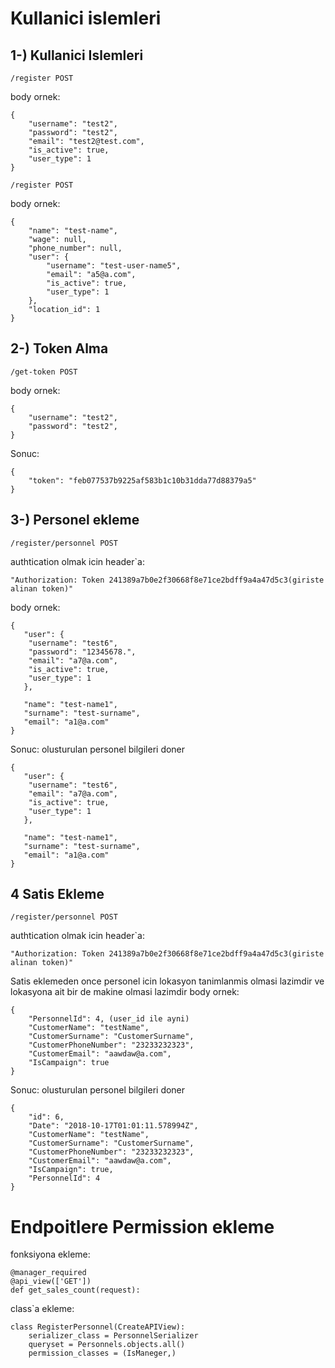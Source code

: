 # Kullanici islemleri
## 1-) Kullanici Islemleri

```
/register POST
```
body ornek:
```
{
    "username": "test2",
    "password": "test2",
    "email": "test2@test.com",
    "is_active": true,
    "user_type": 1
}
```

```
/register POST
```
body ornek:
```
{
    "name": "test-name",
    "wage": null,
    "phone_number": null,
    "user": {
        "username": "test-user-name5",
        "email": "a5@a.com",
        "is_active": true,
        "user_type": 1
    },
    "location_id": 1
}
```
## 2-) Token Alma

```
/get-token POST
```
body ornek:
```
{
    "username": "test2",
    "password": "test2",
}
```
Sonuc:
```
{
    "token": "feb077537b9225af583b1c10b31dda77d88379a5"
}
```

## 3-) Personel ekleme

```
/register/personnel POST
```
authtication olmak icin header`a:
```
"Authorization: Token 241389a7b0e2f30668f8e71ce2bdff9a4a47d5c3(giriste alinan token)"
```
body ornek:
```
{
   "user": {
	"username": "test6",
	"password": "12345678.",
	"email": "a7@a.com",
	"is_active": true,
	"user_type": 1
   },
   
   "name": "test-name1",
   "surname": "test-surname",
   "email": "a1@a.com"
}
```
Sonuc: olusturulan personel bilgileri doner
```
{
   "user": {
	"username": "test6",
	"email": "a7@a.com",
	"is_active": true,
	"user_type": 1
   },
   
   "name": "test-name1",
   "surname": "test-surname",
   "email": "a1@a.com"
}
```
## 4 Satis Ekleme
```
/register/personnel POST
```
authtication olmak icin header`a:
```
"Authorization: Token 241389a7b0e2f30668f8e71ce2bdff9a4a47d5c3(giriste alinan token)"
```
Satis eklemeden once personel icin lokasyon tanimlanmis olmasi lazimdir ve lokasyona ait bir de makine olmasi lazimdir
body ornek:
```
{
	"PersonnelId": 4, (user_id ile ayni)
	"CustomerName": "testName",
	"CustomerSurname": "CustomerSurname",
	"CustomerPhoneNumber": "23233232323",
	"CustomerEmail": "aawdaw@a.com",
	"IsCampaign": true
}
```
Sonuc: olusturulan personel bilgileri doner
```
{
    "id": 6,
    "Date": "2018-10-17T01:01:11.578994Z",
    "CustomerName": "testName",
    "CustomerSurname": "CustomerSurname",
    "CustomerPhoneNumber": "23233232323",
    "CustomerEmail": "aawdaw@a.com",
    "IsCampaign": true,
    "PersonnelId": 4
}
```
# Endpoitlere Permission ekleme

fonksiyona ekleme:
```
@manager_required
@api_view(['GET'])
def get_sales_count(request):
```
class`a ekleme:
```
class RegisterPersonnel(CreateAPIView):
    serializer_class = PersonnelSerializer
    queryset = Personnels.objects.all()
    permission_classes = (IsManeger,)
```
